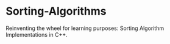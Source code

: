 # Sorting-Algorithms
Reinventing the wheel for learning purposes: Sorting Algorithm Implementations in C++.
